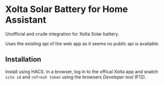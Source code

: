 # Xolta Solar Battery for Home Assistant

Unofficial and crude integration for Xolta Solar battery.

Uses the existing api of the web app as it seems no public api is available.

## Installation

Install using HACS. In a browser, log in to the offical Xolta app and snatch `site id` and `refresh token` using the browsers *Developer tool* (F12).
